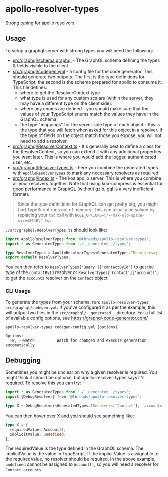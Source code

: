 # apollo-resolver-types

Strong typing for apollo resolvers

## Usage

To setup a graphql server with strong types you will need the following:

- [src/graphql/schema.graphql](example/src/graphql/schema.graphql) - The GraphQL schema defining the types & fields visible to the client
- [src/graphql/codegen.yml](example/src/graphql/codegen.yml) - a config file for the code generator. This should generate two outputs. The first is the type definitions for TypeScript, the second is the schema prepared for apollo to consume it. This file defines:
  - where to get the ResolverContext type
  - what type is used for any custom scalars (within the server, they may have a different type on the client side).
  - where any enums are defined - you should make sure that the values of your TypeScript enums match the values they have in the GraphQL schema
  - the type "mappings" for the server side type of each object - this is the type that you will fetch when asked for this object in a resolver. If the type of fields on the object match those you expose, you will not need to add a resolver.
- [src/graphql/ResolverContext.ts](example/src/graphql/ResolverContext.ts) - It's generally best to define a class for the ResolverContext, so you can extend it with any additional properties you want later. This is where you would add the logger, authenticated user, etc.
- [src/graphql/ResolverTypes.ts](example/src/graphql/ResolverTypes.ts) - here you combine the generated types with `ApolloResolverTypes` to mark any necessary resolvers as required.
- [src/graphql/index.ts](example/src/graphql/index.ts) - The koa apollo server. This is where you combine all your resolvers together. Note that using koa-compress is essential for good performance in GraphQL (without gzip, gql is a very inefficient format).

> Since the type definitions for GraphQL can get pretty big, you might find TypeScript runs out of memory. This can usually be solved by replacing your `tsc` call with `NODE_OPTIONS=\"--max-old-space-size=2048\" tsc`.

`./src/graphql/ResolverTypes.ts` should look like:

```ts
import ApolloResolverTypes from '@threads/apollo-resolver-types';
import * as GeneratedTypes from './__generated__/types';

type ResolverTypes = ApolloResolverTypes<GeneratedTypes.IResolvers>;
export default ResolverTypes;
```

You can then refer to `ResolverTypes['Query']['contactById']` to get the type of the `contactById` resolver or `ResolverTypes['Contact']['accounts']` to get the `accounts` resolver on the `Contact` object.

### CLI Usage

To generate the types from your schema, run: `apollo-resolver-types src/graphql/codegen.yml`. If you've configured it as per the example, this will output two files in the `src/graphql/__generated__` directory. For a full list of available config options, see https://graphql-code-generator.com/

```
apollo-resolver-types codegen-config.yml [options]

Options:
  -w, --watch          Watch for changes and execute generation automatically
```

## Debugging

Sometimes you might be unclear on why a given resolver is required. You might think it should be optional, but apollo-resolver-types says it's required. To resolve this you can try:

```ts
import * as GeneratedTypes from './__generated__/types';
import {DebugResolver} from '@threads/apollo-resolver-types';

type X = DebugResolver<GeneratedTypes.IResolvers['Contact'], 'accounts'>;
```

You can then hover over X and you should see something like:

```ts
type X = {
  requiredValue: Account[];
  implicitValue: undefined;
};
```

The requiredValue is the type defined in the GraphQL schema. The implicitValue is the value in TypeScript. If the implicitValue is assignable to the requiredValue, no resolver should be required. In the above example, `undefined` cannot be assigned to `Account[]`, so you will need a resolver for `Contact.accounts`.
